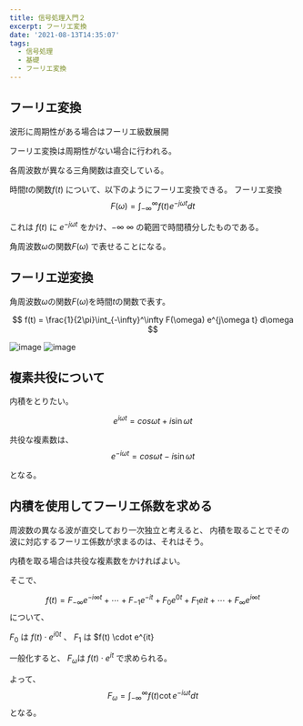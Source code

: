 ```yaml
---
title: 信号処理入門２
excerpt: フーリエ変換
date: '2021-08-13T14:35:07'
tags:
  - 信号処理
  - 基礎
  - フーリエ変換
---
```


## フーリエ変換

波形に周期性がある場合はフーリエ級数展開

フーリエ変換は周期性がない場合に行われる。

各周波数が異なる三角関数は直交している。


時間$t$の関数$f(t)$ について、以下のようにフーリエ変換できる。
フーリエ変換
$$
F(\omega) = \int_{-\infty}^\infty f(t)e^{-j\omega t}dt
$$

これは
$f(t)$ に $e^{-j\omega t}$ をかけ、$-\infty ~ \infty$ の範囲で時間積分したものである。

角周波数$\omega$の関数$F(\omega)$ で表せることになる。

## フーリエ逆変換

角周波数$\omega$の関数$F(\omega)$を時間$t$の関数で表す。

$$
f(t) = \frac{1}{2\pi}\int_{-\infty}^\infty F(\omega) e^{j\omega t} d\omega
$$

![image](https://res.cloudinary.com/ddaz9etkx/image/upload/v1628837413/202108/1_qhwubn.jpg)
![image](https://res.cloudinary.com/ddaz9etkx/image/upload/v1628837419/202108/2_y6tus1.jpg)



## 複素共役について

内積をとりたい。

$$
e^{i\omega t} = cos\omega t + i\sin \omega t
$$

共役な複素数は、
$$
e^{-i\omega t} = cos\omega t - i\sin \omega t
$$

となる。

## 内積を使用してフーリエ係数を求める


周波数の異なる波が直交しており一次独立と考えると、
内積を取ることでその波に対応するフーリエ係数が求まるのは、それはそう。

内積を取る場合は共役な複素数をかければよい。

そこで、

$$
f(t) = F_{-\infty}e^{-i\infty t} + \cdots + F_{-1}e^{-it} + F_0e^{0t} + F_1e{it} + \cdots + F_\infty e^{i\infty t}
$$
について、

$F_0$ は $f(t) \cdot e^{i0t}$
、
$F_1$ は $f(t) \cdot e^{it}

一般化すると、
$F_\omega$は $f(t) \cdot e^{it}$
で求められる。

よって、
$$
F_\omega = \int_{-\infty}^\infty f(t)\cot e^{-i\omega t} dt
$$
となる。

